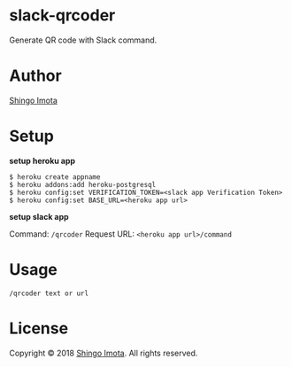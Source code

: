 slack-qrcoder
=============

Generate QR code with Slack command.

Author
======

[Shingo Imota](https://github.com/simota/)

Setup
=====

**setup heroku app**

```
$ heroku create appname
$ heroku addons:add heroku-postgresql
$ heroku config:set VERIFICATION_TOKEN=<slack app Verification Token>
$ heroku config:set BASE_URL=<heroku app url>
```

**setup slack app**

Command: `/qrcoder`
Request URL: `<heroku app url>/command`

Usage
=====

```
/qrcoder text or url
```

License
=======

Copyright © 2018 [Shingo Imota](https://github.com/simota/). All rights reserved.

